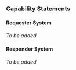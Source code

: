 ### Capability Statements

#### Requester System

*To be added*

#### Responder System

*To be added*


